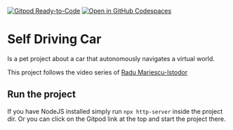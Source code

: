 [![Gitpod Ready-to-Code](https://img.shields.io/badge/Gitpod-ready--to--code-blue?logo=gitpod)](https://gitpod.io/#https://github.com/maar-ten/self-driving-car)
[![Open in GitHub Codespaces](https://img.shields.io/badge/Open%20in%20GitHub%20Codespaces-24292e?logo=github)](https://codespaces.new/maar-ten/self-driving-car?quickstart=1)

# Self Driving Car
Is a pet project about a car that autonomously navigates a virtual world.

This project follows the video series of [Radu Mariescu-Istodor](https://www.youtube.com/@Radu)

## Run the project
If you have NodeJS installed simply run `npx http-server` inside the project dir.
Or you can click on the Gitpod link at the top and start the project there.
